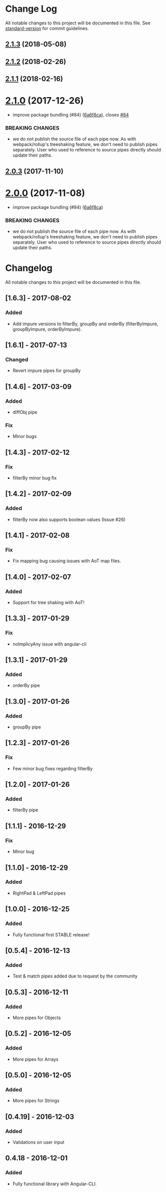 # Change Log

All notable changes to this project will be documented in this file. See [standard-version](https://github.com/conventional-changelog/standard-version) for commit guidelines.

<a name="2.1.3"></a>
## [2.1.3](https://github.com/danrevah/ngx-pipes/compare/v2.1.2...v2.1.3) (2018-05-08)



<a name="2.1.2"></a>
## [2.1.2](https://github.com/danrevah/ngx-pipes/compare/v2.1.0...v2.1.2) (2018-02-26)



<a name="2.1.1"></a>
## [2.1.1](https://github.com/danrevah/ngx-pipes/compare/v2.1.0...v2.1.1) (2018-02-16)



<a name="2.1.0"></a>
# [2.1.0](https://github.com/danrevah/ngx-pipes/compare/v1.6.6...v2.1.0) (2017-12-26)


* improve package bundling (#84) ([6a6f8ca](https://github.com/danrevah/ngx-pipes/commit/6a6f8ca)), closes [#84](https://github.com/danrevah/ngx-pipes/issues/84)


### BREAKING CHANGES

* we do not publish the source file of each pipe now. As with webpack/rollup's treeshaking feature, we don't need to publish pipes separately. User who used to reference to source pipes directly should update their paths.



<a name="2.0.3"></a>
## [2.0.3](https://github.com/danrevah/ngx-pipes/compare/v2.0.0...v2.0.3) (2017-11-10)



<a name="2.0.0"></a>
# [2.0.0](https://github.com/danrevah/ngx-pipes/compare/v1.6.6...v2.0.0) (2017-11-08)


* improve package bundling (#84) ([6a6f8ca](https://github.com/danrevah/ngx-pipes/commit/6a6f8ca))


### BREAKING CHANGES

* we do not publish the source file of each pipe now. As with webpack/rollup's treeshaking feature, we don't need to publish pipes separately. User who used to reference to source pipes directly should update their paths.



# Changelog
All notable changes to this project will be documented in this file.

## [1.6.3] - 2017-08-02
### Added
- Add impure versions to filterBy, groupBy and orderBy (filterByImpure, groupByImpure, orderByImpure).

## [1.6.1] - 2017-07-13
### Changed
- Revert impure pipes for groupBy

## [1.4.6] - 2017-03-09
### Added
- diffObj pipe

### Fix
- Minor bugs

## [1.4.3] - 2017-02-12
### Fix
- filterBy minor bug fix

## [1.4.2] - 2017-02-09
### Added
- filterBy now also supports boolean values (Issue #26)

## [1.4.1] - 2017-02-08
### Fix
- Fix mapping bug causing issues with AoT map files.

## [1.4.0] - 2017-02-07
### Added
- Support for tree shaking with AoT!

## [1.3.3] - 2017-01-29
### Fix
- noImplicyAny issue with angular-cli

## [1.3.1] - 2017-01-29
### Added
- orderBy pipe

## [1.3.0] - 2017-01-26
### Added
- groupBy pipe

## [1.2.3] - 2017-01-26
### Fix
- Few minor bug fixes regarding filterBy

## [1.2.0] - 2017-01-26
### Added
- filterBy pipe

## [1.1.1] - 2016-12-29
### Fix
- Minor bug

## [1.1.0] - 2016-12-29
### Added
- RightPad & LeftPad pipes

## [1.0.0] - 2016-12-25
### Added
- Fully functional first STABLE release!

## [0.5.4] - 2016-12-13
### Added
- Test & match pipes added due to request by the community

## [0.5.3] - 2016-12-11
### Added
- More pipes for Objects

## [0.5.2] - 2016-12-05
### Added
- More pipes for Arrays

## [0.5.0] - 2016-12-05
### Added
- More pipes for Strings

## [0.4.19] - 2016-12-03
### Added
- Validations on user input

## 0.4.18 - 2016-12-01
### Added
- Fully functional library with Angular-CLI.

